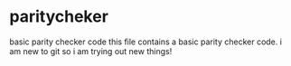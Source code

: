# paritycheker
basic parity checker code
this file contains a basic parity checker code. i am new to git so i am trying out new things!
